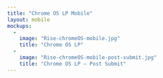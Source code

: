 ```yaml
---
title: "Chrome OS LP Mobile"
layout: mobile
mockups:
  -
    image: "Rise-chromeOS-mobile.jpg"
    title: "Chrome OS LP"
  -
    image: "Rise-chromeOS-mobile-post-submit.jpg"
    title: "Chrome OS LP – Post Submit"
---
```

